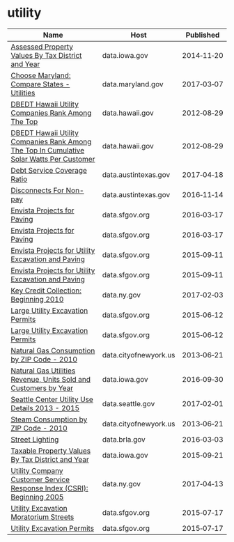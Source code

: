 # utility

Name | Host | Published
---- | ---- | ---------
[Assessed Property Values By Tax District and Year](../datasets/p8sk-8ig7.md) | data.iowa.gov | 2014&#x2011;11&#x2011;20
[Choose Maryland: Compare States - Utilities](../datasets/su2w-hm7s.md) | data.maryland.gov | 2017&#x2011;03&#x2011;07
[DBEDT Hawaii Utility Companies Rank Among The Top](../datasets/i2tt-ek6x.md) | data.hawaii.gov | 2012&#x2011;08&#x2011;29
[DBEDT Hawaii Utility Companies Rank Among The Top In Cumulative Solar Watts Per Customer](../datasets/kbgq-sdh2.md) | data.hawaii.gov | 2012&#x2011;08&#x2011;29
[Debt Service Coverage Ratio](../datasets/isev-msr7.md) | data.austintexas.gov | 2017&#x2011;04&#x2011;18
[Disconnects For Non-pay](../datasets/vqjt-678g.md) | data.austintexas.gov | 2016&#x2011;11&#x2011;14
[Envista Projects for Paving](../datasets/bxqh-5px8.md) | data.sfgov.org | 2016&#x2011;03&#x2011;17
[Envista Projects for Paving](../datasets/bxqh-5px8.md) | data.sfgov.org | 2016&#x2011;03&#x2011;17
[Envista Projects for Utility Excavation and Paving](../datasets/sf93-6dmr.md) | data.sfgov.org | 2015&#x2011;09&#x2011;11
[Envista Projects for Utility Excavation and Paving](../datasets/sf93-6dmr.md) | data.sfgov.org | 2015&#x2011;09&#x2011;11
[Key Credit Collection: Beginning 2010](../datasets/kdjh-dhwi.md) | data.ny.gov | 2017&#x2011;02&#x2011;03
[Large Utility Excavation Permits](../datasets/i926-ujnc.md) | data.sfgov.org | 2015&#x2011;06&#x2011;12
[Large Utility Excavation Permits](../datasets/i926-ujnc.md) | data.sfgov.org | 2015&#x2011;06&#x2011;12
[Natural Gas Consumption by ZIP Code - 2010](../datasets/uedp-fegm.md) | data.cityofnewyork.us | 2013&#x2011;06&#x2011;21
[Natural Gas Utilities Revenue, Units Sold and Customers by Year](../datasets/4zs6-cs59.md) | data.iowa.gov | 2016&#x2011;09&#x2011;30
[Seattle Center Utility Use Details 2013 - 2015](../datasets/2aqe-rae6.md) | data.seattle.gov | 2017&#x2011;02&#x2011;01
[Steam Consumption by ZIP Code - 2010](../datasets/2pmt-skyq.md) | data.cityofnewyork.us | 2013&#x2011;06&#x2011;21
[Street Lighting](../datasets/2jru-byiu.md) | data.brla.gov | 2016&#x2011;03&#x2011;03
[Taxable Property Values By Tax District and Year](../datasets/ig9g-pba5.md) | data.iowa.gov | 2015&#x2011;09&#x2011;21
[Utility Company Customer Service Response Index (CSRI): Beginning 2005](../datasets/w3b5-8aqf.md) | data.ny.gov | 2017&#x2011;04&#x2011;13
[Utility Excavation Moratorium Streets](../datasets/5wbp-dwzt.md) | data.sfgov.org | 2015&#x2011;07&#x2011;17
[Utility Excavation Permits](../datasets/smdf-6c45.md) | data.sfgov.org | 2015&#x2011;07&#x2011;17

